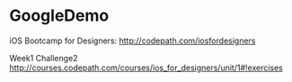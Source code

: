# GoogleDemo
iOS Bootcamp for Designers: http://codepath.com/iosfordesigners

Week1 Challenge2
http://courses.codepath.com/courses/ios_for_designers/unit/1#!exercises
